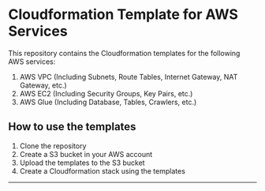 # Cloudformation Template for AWS Services

This repository contains the Cloudformation templates for the following AWS services:

1. AWS VPC (Including Subnets, Route Tables, Internet Gateway, NAT Gateway, etc.)
2. AWS EC2 (Including Security Groups, Key Pairs, etc.)
3. AWS Glue (Including Database, Tables, Crawlers, etc.)

## How to use the templates

1. Clone the repository
2. Create a S3 bucket in your AWS account
3. Upload the templates to the S3 bucket
4. Create a Cloudformation stack using the templates

---
